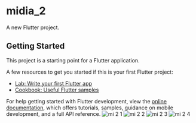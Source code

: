 # midia_2

A new Flutter project.

## Getting Started

This project is a starting point for a Flutter application.

A few resources to get you started if this is your first Flutter project:

- [Lab: Write your first Flutter app](https://docs.flutter.dev/get-started/codelab)
- [Cookbook: Useful Flutter samples](https://docs.flutter.dev/cookbook)

For help getting started with Flutter development, view the
[online documentation](https://docs.flutter.dev/), which offers tutorials,
samples, guidance on mobile development, and a full API reference.
![mi 2 1](https://user-images.githubusercontent.com/121868564/218366460-0595bacf-6a6a-497f-a784-3c79990bb7b8.png)
![mi 2 2](https://user-images.githubusercontent.com/121868564/218366468-c0ec771f-170c-48f8-a750-f07311690628.png)
![mi 2 3](https://user-images.githubusercontent.com/121868564/218366472-81a63bef-8edd-48a1-8d00-f04ccf7e0f2e.png)
![mi 2 4](https://user-images.githubusercontent.com/121868564/218366476-96a855ae-aad0-4a57-8cb0-09618e5c7960.png)
